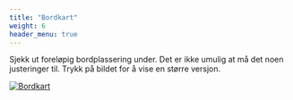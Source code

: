 ```yaml
---
title: "Bordkart"
weight: 6
header_menu: true
---
```


Sjekk ut foreløpig bordplassering under. Det er ikke umulig at må det noen justeringer til. Trykk på bildet for å vise en større versjon.

[![Bordkart](images/bordkart.drawio.png)](images/bordkart.drawio.png)